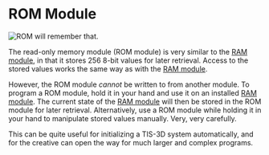 # ROM Module

![ROM will remember that.](item:tis3d:read_only_memory_module)

The read-only memory module (ROM module) is very similar to the [RAM module](random_access_memory_module.md), in that it stores 256 8-bit values for later retrieval. Access to the stored values works the same way as with the [RAM module](random_access_memory_module.md).

However, the ROM module *cannot* be written to from another module. To program a ROM module, hold it in your hand and use it on an installed [RAM module](random_access_memory_module.md). The current state of the [RAM module](random_access_memory_module.md) will then be stored in the ROM module for later retrieval. Alternatively, use a ROM module while holding it in your hand to manipulate stored values manually. Very, very carefully.

This can be quite useful for initializing a TIS-3D system automatically, and for the creative can open the way for much larger and complex programs.